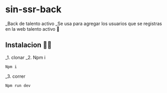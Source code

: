 # sin-ssr-back
_Back de talento activo
_Se usa para agregar los usuarios que se registras en la web talento activo 🚀

## Instalacion 🧑‍💻
_1. clonar
_2. Npm i
```
Npm i
```
_3. correr
```
Npm run dev
```
